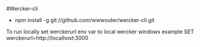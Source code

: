 #Wercker-cli

* npm install -g git://github.com/wwwouter/wercker-cli.git

To run locally set werckerurl env var to local wercker
windows example
SET werckerurl=http://localhost:3000